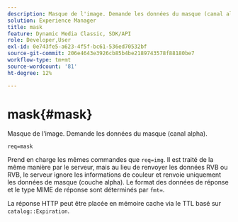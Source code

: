 ```yaml
---
description: Masque de l'image. Demande les données du masque (canal alpha).
solution: Experience Manager
title: mask
feature: Dynamic Media Classic, SDK/API
role: Developer,User
exl-id: 0e743fe5-a623-4f5f-bc61-536ed70532bf
source-git-commit: 206e4643e3926cb85b4be2189743578f88180be7
workflow-type: tm+mt
source-wordcount: '81'
ht-degree: 12%

---
```


# mask{#mask}

Masque de l&#39;image. Demande les données du masque (canal alpha).

`req=mask`

Prend en charge les mêmes commandes que `req=img`. Il est traité de la même manière par le serveur, mais au lieu de renvoyer les données RVB ou RVB, le serveur ignore les informations de couleur et renvoie uniquement les données de masque (couche alpha). Le format des données de réponse et le type MIME de réponse sont déterminés par `fmt=`.

La réponse HTTP peut être placée en mémoire cache via le TTL basé sur `catalog::Expiration`.
